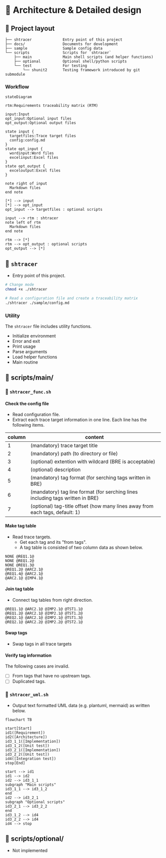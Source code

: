# 🏡 Architecture & Detailed design

## 📂 Project layout

```text
├── shtracer              Entry point of this project
├── docs/                 Documents for development
├── sample                Sample config data
└── scripts               Scripts for `shtracer`
    ├── main              Main shell scripts (and helper functions)
    ├── optional          Optional shell/python scripts
    └── test              For testing
        └── shunit2       Testing framework introduced by git submodule
```

### Workflow

```mermaid
stateDiagram

rtm:Requirements traceability matrix (RTM)

input:Input
opt_input:Optional input files
opt_output:Optional output files

state input {
  targetfiles:Trace target files
  config:config.md
}
state opt_input {
  wordinput:Word files
  excelinput:Excel files
}
state opt_output {
  exceloutput:Excel files
}

note right of input
  Markdown files
end note

[*] --> input
[*] --> opt_input
opt_input --> targetfiles : optional scripts

input --> rtm : shtracer
note left of rtm
  Markdown files
end note

rtm --> [*]
rtm --> opt_output : optional scripts
opt_output --> [*]
```

<!-- @ARC1.1@ (FROM: @REQ5.1@) -->
## 🔵 `shtracer`

<a id="tag-123"></a>

* Entry point of this project.

```bash
# Change mode
chmod +x ./shtracer

# Read a configuration file and create a traceability matrix
./shtracer ./sample/config.md
```

<!-- @ARC1.2@ (FROM: @REQ4.1@, @REQ4.2@, @REQ4.3@, @REQ5.1@) -->
### Utility

The `shtracer` file includes utility functions.

* Initialize environment
* Error and exit
* Print usage
* Parse arguments
* Load helper functions
* Main routine

## 📂 scripts/main/

### 📄 `shtracer_func.sh`

<!-- @ARC2.1@ (FROM: @REQ1.1@, @REQ1.2@, @REQ1.4@, @REQ2.1@, @REQ6.1@) -->
#### Check the config file

* Read configuration file.
* Extract each trace target information in one line. Each line has the following items.

column | content
------ | --------------------
1      | (mandatory) trace target title
2      | (mandatory) path (to directory or file)
3      | (optional) extention with wildcard (BRE is acceptable)
4      | (optional) description
5      | (mandatory) tag format (for serching tags written in BRE)
6      | (mandatory) tag line format (for serching lines including tags written in BRE)
7      | (optional) tag-title offset (how many lines away from each tags, default: 1)

<!-- @ARC2.2@ (FROM: @REQ2.1@, @REQ3.1.1@, @REQ3.1.2@, @REQ6.1@) -->
#### Make tag table

* Read trace targets.
  * Get each tag and its "from tags".
  * A tag table is consisted of two column data as shown below.

```text
NONE @REQ1.1@
NONE @REQ1.2@
NONE @REQ1.3@
@REQ1.2@ @ARC2.1@
@REQ1.4@ @ARC2.1@
@ARC2.1@ @IMP4.1@
```

<!-- @ARC2.3@ (FROM: @REQ2.1@, @REQ3.2.1@, @REQ6.1@) -->
#### Join tag table

* Connect tag tables from right direction.

```text
@REQ1.1@ @ARC2.1@ @IMP2.1@ @TST1.1@
@REQ1.2@ @ARC2.1@ @IMP2.1@ @TST1.2@
@REQ2.1@ @ARC2.1@ @IMP2.1@ @TST1.3@
@REQ2.1@ @ARC2.2@ @IMP2.2@ @TST2.1@
```

<!-- @ARC2.4@ (FROM: @REQ4.1@) -->
#### Swap tags

* Swap tags in all trace targets

<!-- @ARC2.5@ (FROM: @REQ4.3@) -->
#### Verify tag information

The following cases are invalid.

* [ ] From tags that have no upstream tags.
* [ ] Duplicated tags.

<!-- @ARC3.1@ (FROM: @REQ1.3@, @REQ3.2.2@) -->
### 📄 `shtracer_uml.sh`

* Output text formatted UML data (e.g. plantuml, mermaid) as written below.

```mermaid
flowchart TB

start[Start]
id1([Requirement])
id2([Architecture])
id3_1_1([Implementation])
id3_1_2([Unit test])
id3_2_1([Implementation])
id3_2_2([Unit test])
id4([Integration test])
stop[End]

start --> id1
id1 --> id2
id2 --> id3_1_1
subgraph "Main scripts"
id3_1_1 --> id3_1_2
end
id2 --> id3_2_1
subgraph "Optional scripts"
id3_2_1 --> id3_2_2
end
id3_1_2 --> id4
id3_2_2 --> id4
id4 --> stop
```

<!-- @ARC4.1@ (FROM: @REQ2.2@, @REQ3.3@) -->
## 📂 scripts/optional/

* Not implemented
